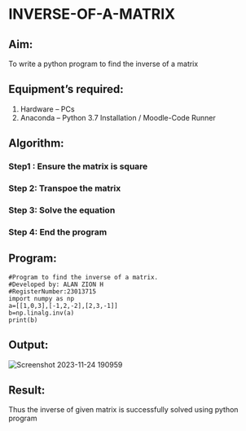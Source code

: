 # INVERSE-OF-A-MATRIX
## Aim:
To write a python program to find the inverse of a matrix
## Equipment’s required:
1. 	Hardware – PCs
2. 	Anaconda – Python 3.7 Installation / Moodle-Code Runner
## Algorithm:
### Step1 : Ensure the matrix is square
### Step 2: Transpoe the matrix
### Step 3: Solve the equation
### Step 4: End the program

## Program:
```
#Program to find the inverse of a matrix.
#Developed by: ALAN ZION H
#RegisterNumber:23013715
import numpy as np
a=[[1,0,3],[-1,2,-2],[2,3,-1]]
b=np.linalg.inv(a)
print(b)

```
## Output:
![Screenshot 2023-11-24 190959](https://github.com/ALANZION/INVERSE-OF-A-MATRIX/assets/145743064/be356e0c-4d9f-4aae-86d3-828f21b485d3)

## Result:
Thus the inverse of given matrix is successfully solved using python program

